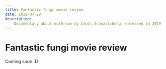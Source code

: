```yaml
---
title: Fantastic fungi movie review
date: 2019-07-28
description:
    Documentary about mushroom by Louis Schwartzberg realeased in 2019
---
```


# Fantastic fungi movie review

Coming soon :D
